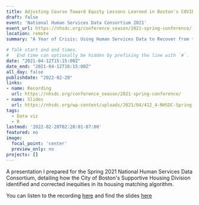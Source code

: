 ```yaml
---
title: Adjusting Course Toward Equity Lessons Learned in Boston's COVID Housing Recovery Plan
draft: false
event: 'National Human Services Data Consortium 2021'
event_url: https://nhsdc.org/conference_season/2021-spring-conference/
location: remote
summary: "A Year of Crisis: Using Human Services Data to Recover from the Pandemic"

# Talk start and end times.
#   End time can optionally be hidden by prefixing the line with `#`.
date: "2021-04-12T15:15:00Z"
date_end: "2021-04-12T16:15:00Z"
all_day: false
publishdate: "2022-02-28"
links:
- name: Recording
  url: https://nhsdc.org/conference_season/2021-spring-conference/
- name: Slides
  url: https://nhsdc.org/wp-content/uploads/2021/04/412_4-NHSDC-Spring-2021-Presentation-Lubov-McKone-Ian-Gendreau-1.pptx
tags:
  - Data viz
  - R
lastmod: '2022-02-28T02:20:01-07:00'
featured: no
image:
  focal_point: 'center'
  preview_only: no
projects: []
---
```


A presentation I prepared for the Spring 2021 National Human Services Data Consortium, detailing how the City of Boston's Supportive Housing Division identified and corrected inequities in its housing matching algorithm.

You can listen to the recording [here](https://nhsdc.org/conference_season/2021-spring-conference/) and find the slides [here](https://nhsdc.org/wp-content/uploads/2021/04/412_4-NHSDC-Spring-2021-Presentation-Lubov-McKone-Ian-Gendreau-1.pptx)

